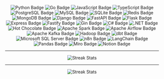 <p align="center">
    <img src="https://img.shields.io/badge/Python-Informational?style=flat&logo=python&logoColor=white&color=3776AB"
        alt="Python Badge" />
    <img src="https://img.shields.io/badge/Go-Informational?style=flat&logo=go&logoColor=white&color=00ADD8"
        alt="Go Badge" />
    <img src="https://img.shields.io/badge/JavaScript-Informational?style=flat&logo=javascript&logoColor=black&color=F7DF1E"
        alt="JavaScript Badge" />
    <img src="https://img.shields.io/badge/TypeScript-Informational?style=flat&logo=typescript&logoColor=white&color=3178C6"
        alt="TypeScript Badge" />
    <img src="https://img.shields.io/badge/PostgreSQL-Informational?style=flat&logo=postgresql&logoColor=white&color=4169E1"
        alt="PostgreSQL Badge" />
    <img src="https://img.shields.io/badge/MySQL-Informational?style=flat&logo=mysql&logoColor=white&color=4479A1"
        alt="MySQL Badge" />
    <img src="https://img.shields.io/badge/SQLite-Informational?style=flat&logo=sqlite&logoColor=white&color=003B57"
        alt="SQLite Badge" />
    <img src="https://img.shields.io/badge/Redis-Informational?style=flat&logo=redis&logoColor=white&color=DC382D"
        alt="Redis Badge" />
    <img src="https://img.shields.io/badge/MongoDB-Informational?style=flat&logo=mongodb&logoColor=white&color=4DB33D"
        alt="MongoDB Badge" />
    <img src="https://img.shields.io/badge/Django-Informational?style=flat&logo=django&logoColor=white&color=092E20"
        alt="Django Badge" />
    <img src="https://img.shields.io/badge/FastAPI-Informational?style=flat&logo=fastapi&logoColor=white&color=000000"
        alt="FastAPI Badge" />
    <img src="https://img.shields.io/badge/Flask-Informational?style=flat&logo=flask&logoColor=white&color=000000"
        alt="Flask Badge" />
    <img src="https://img.shields.io/badge/Express-Informational?style=flat&logo=express&logoColor=white&color=000000"
        alt="Express Badge" />
    <img src="https://img.shields.io/badge/Fastify-Informational?style=flat&logo=fastify&logoColor=white&color=000000"
        alt="Fastify Badge" />
    <img src="https://img.shields.io/badge/Gin-Informational?style=flat&logo=gin&logoColor=white&color=00ADD8"
        alt="Gin Badge" />
    <img src="https://img.shields.io/badge/C%23-Informational?style=flat&logo=c-sharp&logoColor=white&color=239120"
        alt="C# Badge" />
    <img src="https://img.shields.io/badge/.NET-Informational?style=flat&logo=.net&logoColor=white&color=512BD4"
        alt=".NET Badge" />
    <img src="https://img.shields.io/badge/Hot%20Chocolate-Informational?style=flat&logo=graphql&logoColor=white&color=E10098"
        alt="Hot Chocolate Badge" />
    <img src="https://img.shields.io/badge/Spark-Informational?style=flat&logo=apachespark&logoColor=white&color=E25A1C"
        alt="Apache Spark Badge" />
    <img src="https://img.shields.io/badge/Airflow-Informational?style=flat&logo=apacheairflow&logoColor=white&color=017CEE"
        alt="Apache Airflow Badge" />
    <img src="https://img.shields.io/badge/Kafka-Informational?style=flat&logo=apachekafka&logoColor=white&color=231F20"
        alt="Apache Kafka Badge" />
    <img src="https://img.shields.io/badge/Hadoop-Informational?style=flat&logo=apachehadoop&logoColor=black&color=FFCC00"
        alt="Hadoop Badge" />
    <img src="https://img.shields.io/badge/dbt-Informational?style=flat&logo=dbt&logoColor=white&color=FF694B"
        alt="dbt Badge" />
    <img src="https://img.shields.io/badge/Microsoft%20SQL%20Server-Informational?style=flat&logo=microsoftsqlserver&logoColor=white&color=CC2927"
        alt="Microsoft SQL Server Badge" />
    <img src="https://img.shields.io/badge/n8n-Informational?style=flat&logo=n8n&logoColor=white&color=E02041"
        alt="n8n Badge" />
    <img src="https://img.shields.io/badge/LangChain-Informational?style=flat&logo=chainlink&logoColor=white&color=1C3C3C"
        alt="LangChain Badge" />
    <img src="https://img.shields.io/badge/Pandas-Informational?style=flat&logo=pandas&logoColor=white&color=150458"
        alt="Pandas Badge" />
    <img src="https://img.shields.io/badge/Miro-Informational?style=flat&logo=miro&logoColor=black&color=FFD02F"
        alt="Miro Badge" />
    <img src="https://img.shields.io/badge/Notion-Informational?style=flat&logo=notion&logoColor=white&color=000000"
        alt="Notion Badge" />
</p>

<hr>

<p align="center">
    <picture>
        <source
            srcset="https://github-readme-activity-graph.vercel.app/graph?username=bezstrok&theme=github-dark-dimmed&hide_border=true&days=30&hide_title=true&area=true&bg_color=00000000"
            media="(prefers-color-scheme: dark)" />
        <source
            srcset="https://github-readme-activity-graph.vercel.app/graph?username=bezstrok&theme=github-dark&hide_border=true&days=30&hide_title=true&area=true&bg_color=00000000"
            media="(prefers-color-scheme: light), (prefers-color-scheme: no-preference)" />
        <img alt="Streak Stats" />
    </picture>
</p>
<hr>
<p align="center">
    <picture>
        <source
            srcset="https://github-readme-streak-stats.herokuapp.com?user=bezstrok&theme=holi-theme&hide_border=true&background=00000000"
            media="(prefers-color-scheme: dark)" />
        <source
            srcset="https://github-readme-streak-stats.herokuapp.com?user=bezstrok&theme=meta-light&hide_border=true&background=00000000"
            media="(prefers-color-scheme: light), (prefers-color-scheme: no-preference)" />
        <img alt="Streak Stats" />
    </picture>
</p>